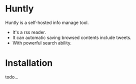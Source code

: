 # Huntly

Huntly is a self-hosted info manage tool.

- It's a rss reader.
- It can automatic saving browsed contents include tweets.
- With powerful search ability.

# Installation

todo...